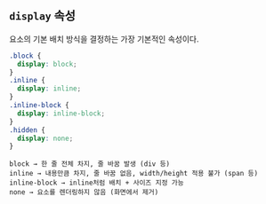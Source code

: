 ---
---
## `display` 속성

요소의 기본 배치 방식을 결정하는 가장 기본적인 속성이다.

```css
.block {
  display: block;
}
.inline {
  display: inline;
}
.inline-block {
  display: inline-block;
}
.hidden {
  display: none;
}

```

```
block → 한 줄 전체 차지, 줄 바꿈 발생 (div 등)
inline → 내용만큼 차지, 줄 바꿈 없음, width/height 적용 불가 (span 등)
inline-block → inline처럼 배치 + 사이즈 지정 가능
none → 요소를 렌더링하지 않음 (화면에서 제거)

```